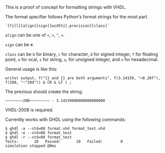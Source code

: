 This is a proof of concept for formatting strings with VHDL.

The format specifier follows Python's format strings for the most part.

    `[fill][align][sign][width][.precision][class]`

`align` can be one of `<`, `>`, `^`, `=`.

`sign` can be `#`.

`class` can be `b` for binary, `c` for character, `d` for signed integer, `f`
for floating point, `o` for ocal, `s` for string, `u`, for unsigned integer,
and `x` for hexadecimal.

General usage is like this:

```
write( output, f("{} and {} are both arguments", f(3.14159, ">8.20f"), f(200, "~^20d")) & CR & LF ) ;
```

The previous should create the string:

```
~~~~~~~~200~~~~~~~~~ - 3.14159000000000000000
```

VHDL-2008 is required.

Currently works with GHDL using the following commands:

```
$ ghdl -a --std=08 format.vhd format_test.vhd
$ ghdl -e --std=08 format_test
$ ghdl -r --std=08 format_test
Tests:       10   Passed:       10   Failed:        0
simulation stopped @0ms
```
